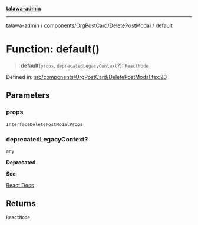 [**talawa-admin**](../../../../README.md)

***

[talawa-admin](../../../../modules.md) / [components/OrgPostCard/DeletePostModal](../README.md) / default

# Function: default()

> **default**(`props`, `deprecatedLegacyContext`?): `ReactNode`

Defined in: [src/components/OrgPostCard/DeletePostModal.tsx:20](https://github.com/bint-Eve/talawa-admin/blob/e05e1a03180dbbfc7ba850102958ea6b6cd4b01e/src/components/OrgPostCard/DeletePostModal.tsx#L20)

## Parameters

### props

`InterfaceDeletePostModalProps`

### deprecatedLegacyContext?

`any`

**Deprecated**

**See**

[React Docs](https://legacy.reactjs.org/docs/legacy-context.html#referencing-context-in-lifecycle-methods)

## Returns

`ReactNode`
